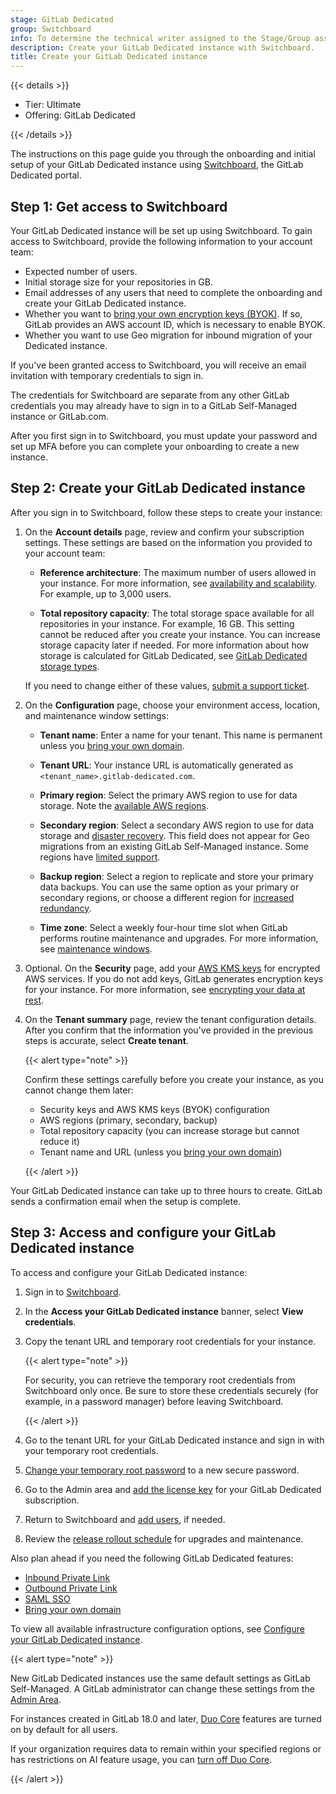```yaml
---
stage: GitLab Dedicated
group: Switchboard
info: To determine the technical writer assigned to the Stage/Group associated with this page, see https://handbook.gitlab.com/handbook/product/ux/technical-writing/#assignments
description: Create your GitLab Dedicated instance with Switchboard.
title: Create your GitLab Dedicated instance
---
```


{{< details >}}

- Tier: Ultimate
- Offering: GitLab Dedicated

{{< /details >}}

The instructions on this page guide you through the onboarding and initial setup of your GitLab Dedicated instance using [Switchboard](https://about.gitlab.com/direction/platforms/switchboard/), the GitLab Dedicated portal.

## Step 1: Get access to Switchboard

Your GitLab Dedicated instance will be set up using Switchboard. To gain access to Switchboard,
provide the following information to your account team:

- Expected number of users.
- Initial storage size for your repositories in GB.
- Email addresses of any users that need to complete the onboarding and create your GitLab Dedicated instance.
- Whether you want to [bring your own encryption keys (BYOK)](../encryption.md#bring-your-own-key-byok). If so, GitLab provides an AWS account ID, which is necessary to enable BYOK.
- Whether you want to use Geo migration for inbound migration of your Dedicated instance.

If you've been granted access to Switchboard, you will receive an email invitation with temporary
credentials to sign in.

The credentials for Switchboard are separate from any other GitLab credentials you may already have
to sign in to a GitLab Self-Managed instance or GitLab.com.

After you first sign in to Switchboard, you must update your password and set up MFA before you can
complete your onboarding to create a new instance.

## Step 2: Create your GitLab Dedicated instance

After you sign in to Switchboard, follow these steps to create your instance:

1. On the **Account details** page, review and confirm your subscription settings. These settings are based on the information you provided to your account team:

   - **Reference architecture**: The maximum number of users allowed in your instance. For more information, see [availability and scalability](../../../subscriptions/gitlab_dedicated/data_residency_and_high_availability.md#availability-and-scalability). For example, up to 3,000 users.

   - **Total repository capacity**: The total storage space available for all repositories in your instance. For example, 16 GB. This setting cannot be reduced after you create your instance. You can increase storage capacity later if needed. For more information about how storage is calculated for GitLab Dedicated, see [GitLab Dedicated storage types](storage_types.md).

   If you need to change either of these values, [submit a support ticket](https://support.gitlab.com/hc/en-us/requests/new?ticket_form_id=4414917877650).

1. On the **Configuration** page, choose your environment access, location, and maintenance window settings:

   - **Tenant name**: Enter a name for your tenant. This name is permanent unless you [bring your own domain](../configure_instance/network_security.md#bring-your-own-domain-byod).

   - **Tenant URL**: Your instance URL is automatically generated as `<tenant_name>.gitlab-dedicated.com`.

   - **Primary region**: Select the primary AWS region to use for data storage. Note the
     [available AWS regions](../../../subscriptions/gitlab_dedicated/data_residency_and_high_availability.md#available-aws-regions).

   - **Secondary region**: Select a secondary AWS region to use for data storage and [disaster recovery](../disaster_recovery.md). This field does not appear for Geo migrations from an existing GitLab Self-Managed instance. Some regions have [limited support](../../../subscriptions/gitlab_dedicated/data_residency_and_high_availability.md#secondary-regions-with-limited-support).

   - **Backup region**: Select a region to replicate and store your primary data backups.
     You can use the same option as your primary or secondary regions, or choose a different region for [increased redundancy](../../../subscriptions/gitlab_dedicated/data_residency_and_high_availability.md#disaster-recovery).

   - **Time zone**: Select a weekly four-hour time slot when GitLab performs routine
     maintenance and upgrades. For more information, see [maintenance windows](../maintenance.md#maintenance-windows).

1. Optional. On the **Security** page, add your [AWS KMS keys](https://docs.aws.amazon.com/kms/latest/developerguide/overview.html) for encrypted AWS services. If you do not add keys, GitLab generates encryption keys for your instance. For more information, see [encrypting your data at rest](../encryption.md#encrypted-data-at-rest).

1. On the **Tenant summary** page, review the tenant configuration details. After you confirm that the information you've provided in the previous steps is accurate, select  **Create tenant**.

   {{< alert type="note" >}}

   Confirm these settings carefully before you create your instance,
   as you cannot change them later:

   - Security keys and AWS KMS keys (BYOK) configuration
   - AWS regions (primary, secondary, backup)
   - Total repository capacity (you can increase storage but cannot reduce it)
   - Tenant name and URL (unless you [bring your own domain](../configure_instance/network_security.md#bring-your-own-domain-byod))

   {{< /alert >}}

Your GitLab Dedicated instance can take up to three hours to create. GitLab sends a confirmation email when the setup is complete.

## Step 3: Access and configure your GitLab Dedicated instance

To access and configure your GitLab Dedicated instance:

1. Sign in to [Switchboard](https://console.gitlab-dedicated.com/).
1. In the **Access your GitLab Dedicated instance** banner, select **View credentials**.
1. Copy the tenant URL and temporary root credentials for your instance.

   {{< alert type="note" >}}

   For security, you can retrieve the temporary root credentials from Switchboard only once. Be sure to store these credentials securely (for example, in a password manager) before leaving Switchboard.

   {{< /alert >}}

1. Go to the tenant URL for your GitLab Dedicated instance and sign in with your temporary root credentials.
1. [Change your temporary root password](../../../user/profile/user_passwords.md#change-your-password) to a new secure password.
1. Go to the Admin area and [add the license key](../../license_file.md#add-license-in-the-admin-area) for your GitLab Dedicated subscription.
1. Return to Switchboard and [add users](../configure_instance/users_notifications.md#add-switchboard-users), if needed.
1. Review the [release rollout schedule](../maintenance.md#release-rollout-schedule) for upgrades and maintenance.

Also plan ahead if you need the following GitLab Dedicated features:

- [Inbound Private Link](../configure_instance/network_security.md#inbound-private-link)
- [Outbound Private Link](../configure_instance/network_security.md#outbound-private-link)
- [SAML SSO](../configure_instance/saml.md)
- [Bring your own domain](../configure_instance/network_security.md#bring-your-own-domain-byod)

To view all available infrastructure configuration options, see [Configure your GitLab Dedicated instance](../configure_instance/_index.md).

{{< alert type="note" >}}

New GitLab Dedicated instances use the same default settings as GitLab Self-Managed. A GitLab administrator can change these settings from the [Admin Area](../../admin_area.md).

For instances created in GitLab 18.0 and later, [Duo Core](../../../subscriptions/subscription-add-ons.md#gitlab-duo-core) features are turned on by default for all users.

If your organization requires data to remain within your specified regions or has restrictions on AI feature usage,
you can [turn off Duo Core](../../../user/gitlab_duo/turn_on_off.md#for-an-instance).

{{< /alert >}}
